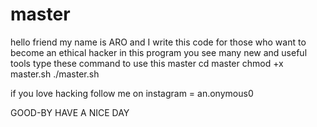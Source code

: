 # master
hello friend my name is ARO
and I write this code for those who want to become an ethical hacker
in this program you see many new and useful tools 
type these command to use this master
cd master
chmod +x master.sh
./master.sh

if you love hacking follow me on instagram = an.onymous0

GOOD-BY HAVE A NICE DAY

